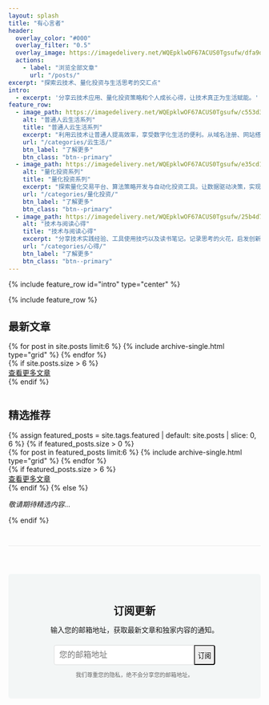 ```yaml
---
layout: splash
title: "有心言者"
header:
  overlay_color: "#000"
  overlay_filter: "0.5"
  overlay_image: https://imagedelivery.net/WQEpklwOF67ACUS0Tgsufw/dfa9d2a3-3054-46d8-241e-717209aaf600/public?format=auto&width=1920&quality=85
  actions:
    - label: "浏览全部文章"
      url: "/posts/"
excerpt: "探索云技术、量化投资与生活思考的交汇点"
intro: 
  - excerpt: '分享云技术应用、量化投资策略和个人成长心得，让技术真正为生活赋能。'
feature_row:
  - image_path: https://imagedelivery.net/WQEpklwOF67ACUS0Tgsufw/c553d355-9a2e-4753-4a47-9009b7cab200/public?format=auto&width=600&quality=75
    alt: "普通人云生活系列"
    title: "普通人云生活系列"
    excerpt: "利用云技术让普通人提高效率，享受数字化生活的便利。从域名注册、网站搭建到云服务应用，打造个人数字生态系统的全方位指南。"
    url: "/categories/云生活/"
    btn_label: "了解更多"
    btn_class: "btn--primary"
  - image_path: https://imagedelivery.net/WQEpklwOF67ACUS0Tgsufw/e35cd10a-83b4-4939-ecb6-35edeb1a2d00/public?format=auto&width=600&quality=75
    alt: "量化投资系列"
    title: "量化投资系列"
    excerpt: "探索量化交易平台、算法策略开发与自动化投资工具。让数据驱动决策，实现更科学的投资方法。分享实用的量化分析技术与工具。"
    url: "/categories/量化投资/"
    btn_label: "了解更多"
    btn_class: "btn--primary"
  - image_path: https://imagedelivery.net/WQEpklwOF67ACUS0Tgsufw/25b4d7c3-4f8e-4b62-5b9e-9fe1a6c10200/public?format=auto&width=600&quality=75
    alt: "技术与阅读心得"
    title: "技术与阅读心得"
    excerpt: "分享技术实践经验、工具使用技巧以及读书笔记。记录思考的火花，启发创新的灵感。让知识转化为实践的力量，提升个人与职业发展。"
    url: "/categories/心得/"
    btn_label: "了解更多"
    btn_class: "btn--primary"
---
```


{% include feature_row id="intro" type="center" %}

<!-- 样式已移至custom.css文件 -->

{% include feature_row %}

<div class="latest-posts">
  <h2 class="archive__subtitle">最新文章</h2>
  <div class="grid__wrapper">
    {% for post in site.posts limit:6 %}
      {% include archive-single.html type="grid" %}
    {% endfor %}
  </div>
  {% if site.posts.size > 6 %}
  <div class="view-more-btn">
    <a href="{{ site.baseurl }}/posts/" class="btn btn--primary">查看更多文章</a>
  </div>
  {% endif %}
</div>

<div style="clear: both; margin-top: 3em;"></div>

<div class="featured-post">
  <h2 class="archive__subtitle">精选推荐</h2>
  {% assign featured_posts = site.tags.featured | default: site.posts | slice: 0, 6 %}
  {% if featured_posts.size > 0 %}
    <div class="grid__wrapper">
      {% for post in featured_posts limit:6 %}
        {% include archive-single.html type="grid" %}
      {% endfor %}
    </div>
    {% if featured_posts.size > 6 %}
    <div class="view-more-btn">
      <a href="{{ site.baseurl }}/tags/featured/" class="btn btn--primary">查看更多文章</a>
    </div>
    {% endif %}
  {% else %}
    <p><em>敬请期待精选内容...</em></p>
  {% endif %}
</div>

<div style="clear: both; margin-top: 3em;"></div>

<div class="subscription-container" style="margin-top: 3em; padding-top: 2em; border-top: 1px solid #eaeaea;">
  <div class="subscribe-section" style="text-align: center; padding: 2em 0; background-color: #f3f6f6; margin: 2em 0; border-radius: 5px;">
    <h2 style="margin-bottom: 0.5em;">订阅更新</h2>
    <p style="margin-bottom: 1.5em;">输入您的邮箱地址，获取最新文章和独家内容的通知。</p>
    <form action="https://formspree.io/f/xpwqvvop" method="POST" class="subscription-form" style="max-width: 500px; margin: 0 auto;">
      <div style="display: flex; justify-content: center; max-width: 400px; margin: 0 auto;">
        <input type="email" name="email" placeholder="您的邮箱地址" required style="padding: 10px; width: 70%; border: 1px solid #ddd; border-radius: 4px 0 0 4px; font-size: 16px;">
        <button type="submit" class="btn btn--primary" style="border-radius: 0 4px 4px 0; margin: 0; flex-shrink: 0;">订阅</button>
      </div>
      <input type="hidden" name="_subject" value="新订阅 - 有心言者">
      <input type="hidden" name="_next" value="{{ site.url }}{{ site.baseurl }}/thanks/">
    </form>
    <p style="font-size: 0.8em; margin-top: 1em; color: #666;">我们尊重您的隐私，绝不会分享您的邮箱地址。</p>
  </div>
</div>

